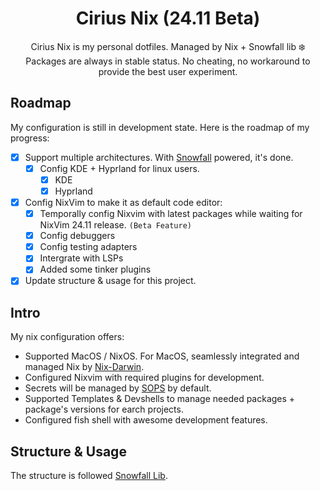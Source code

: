 <div align="center">

# Cirius Nix (24.11 Beta)

Cirius Nix is my personal dotfiles. Managed by Nix + Snowfall lib ❄️<br>
Packages are always in stable status. No cheating, no workaround to provide the
best user experiment.

</div>

## Roadmap

My configuration is still in development state. Here is the roadmap of my
progress:

- [x] Support multiple architectures. With [Snowfall](https://snowfall.org)
      powered, it's done.
  - [x] Config KDE + Hyprland for linux users.
    - [x] KDE
    - [x] Hyprland
- [x] Config NixVim to make it as default code editor:
  - [x] Temporally config Nixvim with latest packages while waiting for NixVim
        24.11 release. `(Beta Feature)`
  - [x] Config debuggers
  - [x] Config testing adapters
  - [x] Intergrate with LSPs
  - [x] Added some tinker plugins
- [x] Update structure & usage for this project.

## Intro

My nix configuration offers:<br>

- Supported MacOS / NixOS. For MacOS, seamlessly integrated and managed Nix by
  [Nix-Darwin](https://github.com/LnL7/nix-darwin).
- Configured Nixvim with required plugins for development.
- Secrets will be managed by [SOPS](https://github.com/Mic92/sops-nix) by
  default.
- Supported Templates & Devshells to manage needed packages + package's versions
  for earch projects.
- Configured fish shell with awesome development features.

## Structure & Usage

The structure is followed
[Snowfall Lib](https://github.com/snowfallorg/lib).<br>
